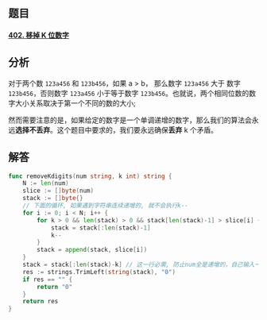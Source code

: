 ## 题目

#### [402. 移掉 K 位数字](https://leetcode-cn.com/problems/remove-k-digits/)



## 分析

对于两个数 `123a456` 和 `123b456`，如果 a > b， 那么数字 `123a456` 大于 数字 `123b456`，否则数字 `123a456` 小于等于数字 `123b456`。也就说，两个相同位数的数字大小关系取决于第一个不同的数的大小;

然而需要注意的是，如果给定的数字是一个单调递增的数字，那么我们的算法会永远**选择不丢弃**。这个题目中要求的，我们要永远确保**丢弃** k 个矛盾。

## 解答

```go
func removeKdigits(num string, k int) string {
    N := len(num)
    slice := []byte(num)
    stack := []byte{}
    // 下面的循环, 如果遇到字符串连续递增的, 就不会执行k--
    for i := 0; i < N; i++ {
        for k > 0 && len(stack) > 0 && stack[len(stack)-1] > slice[i] {
            stack = stack[:len(stack)-1]
            k--
        }
        stack = append(stack, slice[i])
    }
    stack = stack[:len(stack)-k] // 这一行必需, 防止num全是递增的，自己输入一个"9999", k=3试试
    res := strings.TrimLeft(string(stack), "0")
    if res == "" {
        return "0"
    }
    return res
}
```


